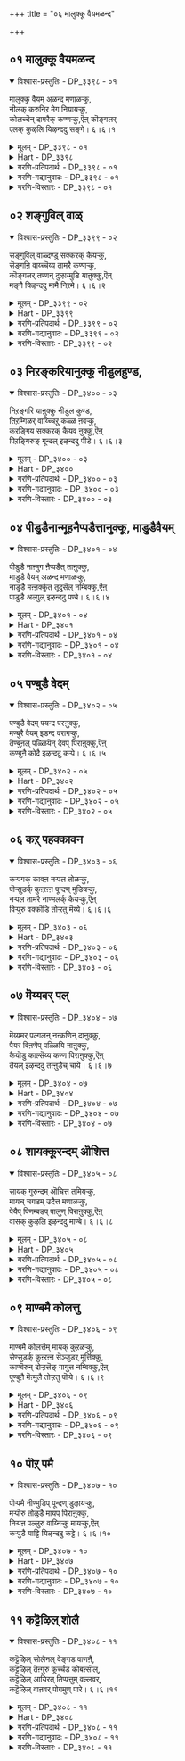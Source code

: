 +++
title = "०६ मालुक्कू वैयमळन्द"

+++


## ०१ मालुक्कू वैयमळन्द

<details open><summary>विश्वास-प्रस्तुतिः - DP_३३९८ - ०१</summary>

मालुक्कु वैयम् अळन्द मणाळऱ्कु,  
नीलक् करुनिऱ मेग नियायऱ्कु,  
कोलच्चॆन् दामरैक् कण्णऱ्कु,ऎऩ् कॊङ्गलर्  
एलक् कुऴलि यिऴन्ददु सङ्गे। ६।६।१
</details>

<details><summary>मूलम् - DP_३३९८ - ०१</summary>

मालुक्कु वैयम् अळन्द मणाळऱ्कु,  
नीलक् करुनिऱ मेग नियायऱ्कु,  
कोलच्चॆन् दामरैक् कण्णऱ्कु,ऎऩ् कॊङ्गलर्  
एलक् कुऴलि यिऴन्ददु सङ्गे। ६।६।१
</details>

<details><summary>Hart - DP_३३९८</summary>

Her mother says,  
“The god measured the world at Mahābali’s sacrifice:  
My daughter with hair adorned with lovely flowers  
that drip honey has grown thin and her conch bangles  
are loose and fall from her arms  
because she loves the beautiful god, the lotus-eyed Kaṇṇan,  
the dark cloud-colored Maal:”
</details>

<details><summary>गरणि-प्रतिपदार्थः - DP_३३९८ - ०१</summary>

मालुक्कू = व्यामोहकारिगॆ, वैयम् अळन्द = भूमण्डलवन्नु आक्रमिसिकॊण्ड \(अळॆदुकॊण्ड\), मणाळऱ् कु = चित्ताकर्षरिगॆ, नीलम् करुनिऱम् = नीलि मत्तु कप्पु मिश्रवर्णद, मेकम् नियायऱ् कु = मेगवन्नु होलुववरिगॆ, कोलम् = सुन्दरवाद, शॆम् तामरैक्कण्णऱ् कु= कॆन्दावरॆयन्तॆ कण्णुळ्ळवरिगॆ, ऎन् कॊङ्गु= नन्न जेनुसुरिसुव, अलर् = हूविन, एलम् = परिमळद, कुऴलि = तलॆगूदलुळ्ळवळु, इऴन्ददु = कृशगॊण्डद्दु, शङ्गे = कैबळॆगळे.
</details>

<details><summary>गरणि-गद्यानुवादः - DP_३३९८ - ०१</summary>

कैबळॆगळे, जेनुसुरिसुव हूविन परिमळद तलॆगूदलिनवळाद नन्न\(मगळु\)वळु व्यामोहकारियाद प्रभुविगॆ, भूमण्डलवन्नु अळॆदुकॊण्ड चित्ताकर्षकनिगॆ \(मनोहारिगॆ\), नीलि मत्तु कप्पु मिश्रवर्णद मेघवन्नु होलुववनिगॆ, कॆन्दावरॆयन्तॆ कण्णुळ्ळवनिगॆ कृशगॊण्डद्दु. 
</details>

<details><summary>गरणि-विस्तारः - DP_३३९८ - ०१</summary>

इल्लि ’नायकि’य तायि तन्न मगळु बडवादद्दक्कॆ कारणवन्नु बलुरसवत्तागि हेळुत्ताळॆ. 

“मालुक्कू” – सृष्टिय ऎल्ला वस्तुगळल्लू व्यामोहवन्नुण्टुमाडि, तन्न कडॆगॆ अवुगळन्नु आकर्शिसुववनु - सर्वेश्वर.

“वैयमळन्द मणाळऱ् कु” – इदु भगवन्तन वामन-त्रिविक्रमावतारगळन्नु सूचिसुत्तदॆ. 

“मणाळऱ्” – ऎन्दरॆ, ’मनोहारि’यागि बलिचक्रवर्तिय यागशालॆयन्नु प्रवेशिसिद कुळ्ळ ब्रह्मचारि वेषद \(वामन वटुवागि बन्द\) भगवन्त यागशालॆयन्नु प्रवेशिसिद कूडले. अवन रूपक्कॆ, अवनापूर्व तेजस्सिगॆ बलिचक्रवर्तिमारुहोद. अवनन्नु प्रश्निसि, अवन मातुगळिगॆ मरुळाद एनु बेकॆन्दु केळिद. ’मूरु हॆज्जॆय नॆल’ ऎन्द वामनवटु. अदन्नु केळि बलि अच्चरिगॊण्ड. ’अष्टु अल्पस्थळसाके?’ ऎन्दु केळिद बलि. आदरॆ, आगले वामननु त्रिविक्रमनागि बॆळॆदु, ब्रह्माण्डवन्नॆल्ला आक्रमिसि, तन्न ऒन्दे हॆज्जॆयन्नु विस्तरिसि इडिय भूमण्डलवन्नु अळॆद सङ्गतियन्नु ’वैयम् अळन्द’ ऎम्बुदु सूचिसुत्तदॆ. 

“नीलम् करु निऱम् मेकम् नियायऱ् कु” – नीलि, कप्पु कूडिदबण्णद मोड – मळॆमोड – कार्मुगिलु. कार्मुगिलन्नु होलतक्कवनु मुगिल् वण्णनाद भगवन्त. 

“ऎन् कॊङ्गलरेलक्कूऴलि” – अरळिद हूविनन्तॆ आकर्षकळू, परिमळ सूसुव तलॆगूदलिनवळू आद नन्न मगळु.

’नायकि’य तायि हेळुत्ताळॆ- कैबळॆगळे, ई नन्न अपरूप सुन्दरियाद मगळु व्यामोहकारियाद, सर्वव्यापकनाद, मुगिलवण्णनाद, कॆन्दावरॆय कण्णिन सर्वेश्वरनिगॆ मनसोतु बडवादळु कण्डिरा\!
</details>

## ०२ शङ्गुविल् वाळ्

<details open><summary>विश्वास-प्रस्तुतिः - DP_३३९९ - ०२</summary>

सङ्गुविल् वाळ्दण्डु सक्करक् कैयऱ्कु,  
सॆङ्गऩि वाय्च्चॆय्य तामरै कण्णऱ्कु,  
कॊङ्गलर् तण्णन् दुऴाय्मुडि याऩुक्कु,ऎऩ्  
मङ्गै यिऴन्ददु मामै निऱमे। ६।६।२
</details>

<details><summary>मूलम् - DP_३३९९ - ०२</summary>

सङ्गुविल् वाळ्दण्डु सक्करक् कैयऱ्कु,  
सॆङ्गऩि वाय्च्चॆय्य तामरै कण्णऱ्कु,  
कॊङ्गलर् तण्णन् दुऴाय्मुडि याऩुक्कु,ऎऩ्  
मङ्गै यिऴन्ददु मामै निऱमे। ६।६।२
</details>

<details><summary>Hart - DP_३३९९</summary>

Her mother says,  
“The god who carries in his hands  
a conch, bow, sword, club and a discus  
has a mouth that is as sweet as a fruit,  
eyes that are as beautiful as lotuses,  
and a cool thulasi garland blooming with flowers that drip honey:  
My daughter has lost her dark color and become pale  
because she is in love with him:”
</details>

<details><summary>गरणि-प्रतिपदार्थः - DP_३३९९ - ०२</summary>

शङ्ग = शङ्ख, विल् = बिल्लु, वाळ् = खड्ग, तण्डु = गदॆ, चक्करम् = चक्रायुध, इवुगळन्नु, कैयऱ् कु = कैयल्लि हिडिदवनिगॆ, शॆम् कनिवाय् = कॆम्पगॆ तॊण्डे हण्णिनन्तॆ अधरवन्नुळ्ळवनिगॆ, शॆय्यतामरैकण्णऱ् कु = कॆन्दावरॆयं \(विशालवाद\) कण्णुळ्ळवनिगॆ, कॊङ्गु अलर् = परिमळवन्नु हरडुव हू बन्दिरुव, तण् = तम्पाद, अम् = सुन्दरवाद, तुऴाय् = तुलसिय दण्डॆयन्नु, मुडियानुक्कु = तलॆयल्लि \(किरीटदल्लि\) धरिसिरुववनिगॆ, ऎन् मङ्गै= नन्न मगळु इऴन्ददु = कळॆदुकॊण्डद्दु, मामैनिऱमे = रूपवन्नू, मैबण्णवन्नू \(सुन्दरवाद मैबण्णवे\).
</details>

<details><summary>गरणि-गद्यानुवादः - DP_३३९९ - ०२</summary>

शङ्ख, बिल्लु, खड्ग, गदॆ, चक्रायुधगळन्नु कैयल्लि हिडिदवनिगॆ, कॆम्पगॆ तॊण्डॆहण्णिनन्तॆ अधरवन्नुळ्ळवनिगॆ, कॆन्दावरॆयन्तॆ विशालवाद कण्णुळ्ळवनिगॆ, परिमळवन्नु हरडुवहूबिरिद तम्पाद सुन्दरवाद तुलसिय दण्डॆयन्नु किरीटदल्लि धरिसिरुववगॆ, नन्न मगळु कळॆदुकॊण्डद्दु सुन्दरवाद मैबण्णवन्ने. 
</details>

<details><summary>गरणि-विस्तारः - DP_३३९९ - ०२</summary>

“शङ्गु..........................कैयऱ् कु” – इदु भगवन्तनु दिव्यपञ्चायुधगळन्नु धरिसिरुव सर्वरक्षकनॆम्बुदन्नु हेळुत्तदॆ. पाञ्चजन्य शङ्ख, शार्ङ्गबिल्लु, नन्दकीखड्ग, कौमोदकीगदॆ, सुदर्शनचक्र – इवु भगवन्तन दिव्यपञ्चायुधगळु. 

“शॆङ्गनिवाय्, शॆय्यतामरैक्कण्णऱ् कु” – इदु भगवन्तन अपूर्वसौन्दर्यवन्नु सूचिसुत्तदॆ. मुखक्कॆ अन्दवन्नु तरुवुदु कण्णु, मूगु, बायि, भगवन्तनकण्णुगळु कॆन्दावरॆय ऎसळिनन्तॆ माटवागि, आकर्षकवागि, सुन्दरवागिवॆ. अवन तुटिगळु तॊण्डॆय हण्णिनन्तॆ कॆम्पगॆ इवॆ. 

“कॊङ्गलर्.......................मुडियानुक्कू” – भगवन्तन किरीटक्कॆ तॊडिसिरुव परिमळपूर्ण सुन्दरवाद तुलसिय हार, अवन दिव्याभरणगळ सॊबगन्नु सूचिसुत्तवॆ. 

’नायकि’य तायि हेळुत्ताळॆ- ई नन्न मगळु दिव्यपञ्चायुधगळन्नु धरिसिद जगद्रक्षकनिगॆ, तॊण्डॆहण्णिनन्तॆ तुटियन्नू कॆन्दावरॆय ऎसळिनन्तॆ कण्णन्नू उळ्ळ सुन्दरमूर्तिगॆ, किरीटदल्लि परिमळवन्नु सूसुत्ता तम्पाद सॊबगिन तुलसिय हारवन्नु धरिसिदवनिगॆ मनसोतु, तन्न सुन्दरवाद रूपवन्नू, अदर बण्णवन्नू कळॆदुकॊण्डळल्ल\!
</details>

## ०३ निऱङ्करियानुक्कू नीडुलहुण्ड,

<details open><summary>विश्वास-प्रस्तुतिः - DP_३४०० - ०३</summary>

निऱङ्गरि याऩुक्कु नीडुल कुण्ड,  
तिऱम्गिळर् वाय्च्चिऱु कळ्ळ ऩवऱ्कु,  
कऱङ्गिय सक्करक् कैयव ऩुक्कु,ऎऩ्  
पिऱङ्गिरुङ् गून्दल् इऴन्ददु पीडे। ६।६।३
</details>

<details><summary>मूलम् - DP_३४०० - ०३</summary>

निऱङ्गरि याऩुक्कु नीडुल कुण्ड,  
तिऱम्गिळर् वाय्च्चिऱु कळ्ळ ऩवऱ्कु,  
कऱङ्गिय सक्करक् कैयव ऩुक्कु,ऎऩ्  
पिऱङ्गिरुङ् गून्दल् इऴन्ददु पीडे। ६।६।३
</details>

<details><summary>Hart - DP_३४००</summary>

Her mother says,  
“He, the dark lord, the little thief who stole butter,  
swallowed the wide world with his beautiful red mouth:  
My girl with long beautiful hair  
has lost her pride because she loves the dark-colored god  
with a whirling discus in his hand:”
</details>

<details><summary>गरणि-प्रतिपदार्थः - DP_३४०० - ०३</summary>

निऱम् = बण्णदल्लि, करियानुक्कू = कप्पगॆ इरुववनिगॆ, नीडु = विस्तारवाद, उलहु उण्ड = लोकगळन्नु कबळिसिद, तिऱम् = रीतियल्लि किळर् वाय् = शोभिसुव बायुळ्ळ, शिऱुकळ् वर् अवर् क्कू= चिक्कमायकारनाडवनिगॆ, कऱङिय = सुळिसुत्तुत्तिरुव, चक्कर क्कैयवनुक्क चिक्करक्कैयवनुक्कू= चक्रायुधवन्नु कैयल्लि हिडिदवनिगॆ, ऎन्पिऱङ्गु इरुकून्दल् = नन्न शोभिसुव दट्टवाद कूदलु \(कूदलिन मगळु\), इऴन्ददु = कळॆदुकॊण्डद्दु, पीडे = हिरिमॆयन्ने. 
</details>

<details><summary>गरणि-गद्यानुवादः - DP_३४०० - ०३</summary>

बण्णदल्लि कप्पगॆ इरुववनिगॆ, विस्तारवाद लोकगळन्नुण्ड रीतियल्लि शोभिसुव बायुळ्ळवनिगॆ, चिक्कमायकारनिगॆ, गिरगिरनॆ तिरुगुत्तिरुव चक्रायुधवन्नु कैयल्लि धरिसिदवनिगॆ दट्टवागि शोभिसुव तलॆगूदलिनवळाद नन्न मगळु मनसोतु कळॆदुकॊण्डद्दु अवळ हिरिमॆयन्ने. 
</details>

<details><summary>गरणि-विस्तारः - DP_३४०० - ०३</summary>

“निऱम् करियानुक्कू” – भगवन्तनु ऒन्दॊन्दु युगदल्लि ऒन्दॊन्दु बण्णदवनागि कण्डु बरुत्तानॆन्दू, कृतयुगदल्लि अवनदु शुद्धवाद बिळिय बण्णवॆन्दू, त्रेतायुगदल्लि मासलु बिळुपॆन्दू, द्वापरदल्लि हळदियॆन्दू, कलियुगदल्लि शुद्धकप्पुबण्णवॆन्दू वर्णिसलागुत्तदॆ. अदक्कॆ तक्कन्तॆ आळ्वाररु भगवन्तनन्नु ’करिय’नॆन्नुत्तारॆ. 

“नीडुलहुण्ड......................वाय्” – भगवन्तनु प्रळयकालदल्लि समस्तलोकगळन्नू ऒट्टिगॆ कबळिसिद बायवनु. अवनु श्रीकृष्णनागि, नन्दगोकुलदल्लि बॆळॆयुत्तिद्दाग, मण्णुतिन्दनॆम्ब कारणदिन्द तायि यशोदॆ अवनन्नु गद्दरिसि, बायि तॆरॆसि, बाय ऒळगॆ इडिय ब्रह्माण्डवन्ने कण्डु बॆक्कसबॆरगादळष्टॆ\! 

“शिऱुकळ्वर् अवर्” – भगवन्तनु “चिक्ककळ्ळ” ऎनिसिकॊण्डद्दु ऎरडु सन्दर्भगळल्लि. \(१\) कुळ्ळब्रह्मचारियागि बलिचक्रवर्तिय यागशालॆयन्नु प्रवेशिसि, तन्न रूपतेजस्सुगळिन्दलू, सत्यपूर्णवाद चमत्कारद मातुगळिन्दलू, बलियन्नु वञ्चिसिदाग \(२\) श्रीकृष्णनागि अवतरिसि, नन्दगोकुलदल्लि तन्न मनॆयल्लू, गोकुलद ऎल्ल मनॆगळल्लू हालुबॆण्णॆयन्नु, यारू अरियदन्तॆ तिन्दु, तायियशोदॆयिन्द ऒरळिद कट्टिहाकिसिकॊण्डाग. 

’नायकि’य तायि हेळुत्ताळॆ- नन्नमगलु सुलक्षणवति दट्टवागि तलॆगूदलन्नुळ्ळ सुन्दरि. अन्थवळु, करियबण्णद, हॊट्टॆबाकनन्तॆ इडिय ब्रह्माण्डवन्ने कबळिसिदवनिगॆ, चिक्ककळ्ळ \(वञ्चक\)निगॆ, तिरुगुत्तिरुव चक्रायुधधारिगॆ मनसोतु, तन्न हिरिमॆयन्ने कळॆदुकॊण्डळल्ल\! 

’हिरिमॆ’ ऎल्लिगॆ? यारदु ’हिरिमॆ’? भगवन्तनन्नु मोहिसि कळॆगुन्दिद्दे? कप्पनॆय, हॊट्टॆबाकनागि, गुणविल्लद ’कळ्ळ’निगॆ मनसोतद्दु? इल्लवे, तिरुगुत्तिरुव चक्रायुधवन्नु कैयल्लि हिडिदु सदा जगद्रक्षणॆयल्ले निरतनादवनदे? ऎन्थ सॊगसाद निन्दास्तुति\!
</details>

## ०४ पीडुडैनान्मूहनैप्पडैत्तानुक्कू, माडुडैवैयम्

<details open><summary>विश्वास-प्रस्तुतिः - DP_३४०१ - ०४</summary>

पीडुडै नाऩ्मुग ऩैप्पडैत् ताऩुक्कु,  
माडुडै वैयम् अळन्द मणाळऱ्कु,  
नाडुडै मऩ्ऩर्क्कुत् तूदुसॆल् नम्बिक्कु,ऎऩ्  
पाडुडै अल्गुल् इऴन्ददु पण्बे। ६।६।४
</details>

<details><summary>मूलम् - DP_३४०१ - ०४</summary>

पीडुडै नाऩ्मुग ऩैप्पडैत् ताऩुक्कु,  
माडुडै वैयम् अळन्द मणाळऱ्कु,  
नाडुडै मऩ्ऩर्क्कुत् तूदुसॆल् नम्बिक्कु,ऎऩ्  
पाडुडै अल्गुल् इऴन्ददु पण्बे। ६।६।४
</details>

<details><summary>Hart - DP_३४०१</summary>

Her mother says,  
“My daughter has lost the beauty of her wide hips  
because she loves Nambi  
who created the famous Nānmuhan,  
measured the flourishing world  
and went as a messenger to the Kauravas for the Pandavas  
to ask for their lands:
</details>

<details><summary>गरणि-प्रतिपदार्थः - DP_३४०१ - ०४</summary>

पीडु उडै = हिरिमॆयुळ्ळ, नान्मूहनै = नाल्मुखनन्नु, पडैत्तानुक्कू = पडॆदवनिगॆ, माडु उडै= सम्पत्तन्नुळ्ळ, वैयम् = भूमण्डलवन्नु, अळन्द = अळॆदुकॊण्ड, मणाळऱ् कु = मनमोहकनिगॆ, नाडु उडै = देशवन्नुळ्ळ, मन्नर् क्कू = राजरिगॆ, तूदु शॆल् = दौत्यवन्नु नडॆसिद, नम्बिक्कू = परमपुरुषनिगॆ \(पुरुषोत्तमनिगॆ\), ऎन् = नन्न, पाडु उडै = विशालवाद नितम्बगळुळ्ळवळु, इऴन्ददु = \(मनसोतद्दु\) बडवादद्दु, पण्बे = स्वभाववे \(सहज गुणवे\). 
</details>

<details><summary>गरणि-गद्यानुवादः - DP_३४०१ - ०४</summary>

हिरिमॆयुळ्ळ नाल्मुखनन्नु पडॆदवनिगॆ, सम्पत्तन्नुळ्ळ भूमियन्नु अळॆदुकॊण्ड मनमोहकनिगॆ, देशवन्नुळ्ळ राजरिगॆ दौत्यवन्नु नडॆसिद पुरुषोत्तमनिगॆ, नन्न विशालवाद नितम्बगळुळ्ळवळु \(मनसोतद्दु\) बडवादद्दु अवळ सहजगुणवे\! 
</details>

<details><summary>गरणि-विस्तारः - DP_३४०१ - ०४</summary>

“पीडुडै.......................पडैत्तानुक्कु” – भगवन्तन नाभिकमलदल्लि अयोनिजवागि हुट्टिद्दु चतुर्मुखन ऒन्दु हिरिमॆ. भगवन्तननिन्दले पडॆदुकॊण्ड वेदगळ मूलक जगत्तन्नु सृष्टिसिद्दु अवन मत्तॊन्दु हिरिमॆ. 

“माडुडै..........................मणालऱ् कु” – सम्पत्तु तुम्बिद्दु भूमिभगवन्तनु मनमोहकनाद वामन वटुवागि बन्दु, त्रिविक्रमनागि बॆळॆदु, तन्न ऒन्दु हॆज्जॆयन्नु विस्तरिसि, इडिय भूमण्डलवन्नावरिसि, अदन्नु अळॆदुकॊण्डनु. 

“नाडुडै............................नम्बिक्कु” – हिरिमॆयन्नुळ्ळ चतुर्मुखनन्नु पडॆदवनिगॆ, त्रिविक्रमनागि भूमण्डलवन्नु स्वाधीनपडिसिकॊण्ड मनमोहकनिगॆ, राज्यमत्तराद कौरवादिगळ बळिगॆ पाण्डवर कडॆय राजदूतनाद पुरुषोत्तमनिगॆ, विशालवाद नितम्बगळुळ्ळ नन्न मगळु मनसोतु बडवादद्दु अवळ सहजस्वभाववे.
</details>

## ०५ पण्बुडै वेदम्

<details open><summary>विश्वास-प्रस्तुतिः - DP_३४०२ - ०५</summary>

पण्बुडै वेदम् पयन्द परऩुक्कु,  
मण्बुरै वैयम् इडन्द वरागऱ्कु,  
तॆण्बुऩल् पळ्ळियॆन् देवप् पिराऩुक्कु,ऎऩ्  
कण्बुऩै कोदै इऴन्ददु कऱ्पे। ६।६।५
</details>

<details><summary>मूलम् - DP_३४०२ - ०५</summary>

पण्बुडै वेदम् पयन्द परऩुक्कु,  
मण्बुरै वैयम् इडन्द वरागऱ्कु,  
तॆण्बुऩल् पळ्ळियॆन् देवप् पिराऩुक्कु,ऎऩ्  
कण्बुऩै कोदै इऴन्ददु कऱ्पे। ६।६।५
</details>

<details><summary>Hart - DP_३४०२</summary>

“He gave the marvelous Vedas to the world,  
he came as a boar and split open the world that is filled with sand  
and he, the lord of the gods, rests on a bed on the clear ocean:  
My daughter, as precious to me as my eyes, has lost her chastity  
because she loves the highest god of gods
</details>

<details><summary>गरणि-प्रतिपदार्थः - DP_३४०२ - ०५</summary>

पण्बु उडैवेदम् = अत्युत्तम ज्ञानकर्मगळन्नुळ्ळ वेदगळन्नु, पयन्द = उपकरिसिद, परनुक्कू = परमपुरुषनिगॆ, मण् पुरैवैयम् = मण्णिनिन्द मुच्चिरुव भूमियन्नु, इडन्द = हिडिदु ऎत्तिद, वराहऱ् कु = महावराहनिगॆ, तॆण् पुनल् पळ्ळि = तिळियाद नीरिन प्रवाहदल्लि पवडिसिरुव, ऎम् = नम्म, पिरानुक्कू = देवतॆगळ ऒडॆयनिगॆ, ऎन् = नन्न, कण् पुनै = कण्णुगळन्नु आकर्षिसुवन्तॆ अलङ्करिसिरुव, कोदै = तलॆकूदलन्नुळ्ळवळु, इऴन्ददु = बडवादद्दु, कऱ् पे = \(अवळ\) पातिव्रत्यवे श्रेष्ठवाद ज्ञानवे\). 
</details>

<details><summary>गरणि-गद्यानुवादः - DP_३४०२ - ०५</summary>

अत्युत्तम ज्ञानकर्मगळन्नुळ्ळ वेदगळन्नु नीडि उपकरिसिद परमपुरुषनिगॆ, मण्णिनिन्द मुच्चिरुव भूमियन्नु हिडिदु उद्धरिसिद महावराहनिगॆ, तिळियाद नीरिन प्रवाहदल्लिपवडिसिरुव नम्म देवदेवनिगॆ, \(इतरर\) कण्णुगळन्नुआकर्षिसुवन्तॆ अलङ्करिसिरुव तलॆगूदलिन नन्न मगळु बडवादद्दु अवळ पातिव्रत्यवे \(श्रेष्ठज्ञानवे\). 
</details>

<details><summary>गरणि-विस्तारः - DP_३४०२ - ०५</summary>

पण्बुडै................................परनुक्क” – ज्ञानकाण्ड, कर्मकाण्डगळिन्द कूडिद्दु वेद. भगवन्तनु वेदगळन्नु चतुर्मुखनिगॆ ऒदगिसिकॊट्टु, अवन सृष्टिकार्यक्कॆ ऒत्तासॆमाडिदनादरू, अवनु परात्परवस्तुवे. \(इल्लि भगवन्तन ऎरडु गुणगळन्नु ऒत्तिहेळुत्तिदॆ- उपकार मत्तु परत्व\) 

मण्...................................वराहऱ् कु” – भगवन्तन महावराहवातारद विषय. हिरण्याक्षनॆम्ब राक्षसनु भूमियन्नु कद्दु विस्तारवाद कडलल्लि ऎल्लियो बच्चिट्टु अडगिकॊण्डाग, भगवन्तनु महावराहनागि अवतरिसि, नीरिनल्लि मुळुगि, घुडुघुडिसि, अडगिद्द हिरण्याक्षनन्नु कण्डुहिडिदु कॊन्दु, भूमियन्नु तन्न कोरॆहल्लिनिन्द हिडिदु, मेलक्कॆत्ति, अदर स्थानदल्लि निल्लिसिदनु. 

“तण्...........................पिरानुक्कु” – विस्तारवाद पाल्गडलल्लि, शेषशयननागि, पवडिसिरुव देवाधिदेवने भगवन्त. 

’नायकि’य तायि हेळुत्ताळॆ- चतुर्मुखनिगॆ वेदगळन्नु ऒदगिसि, दुष्टहिरण्याक्षनन्नु संहरिसि, भूदेवियन्नुद्धरिसि, निर्लिप्तनागि पाल्गडलल्लि पवडिसिरुव परमपुरुषनिगॆ, आकर्षकवागि तलॆगूदलन्नु अलङ्करिसिकॊण्डिरुव \(गोदादेवियन्थ\) नन्न मगळु, मनसोतु बडवादद्दु अवळ निश्चलवाद पतिभक्तियिन्दले.
</details>

## ०६ कऱ् पहक्कावन

<details open><summary>विश्वास-प्रस्तुतिः - DP_३४०३ - ०६</summary>

कऱ्पगक् कावऩ नऱ्पल तोळऱ्कु,  
पॊऱ्सुडर्क् कुऩ्ऱऩ्ऩ पून्दण् मुडियऱ्कु,  
नऱ्पल तामरै नाण्मलर्क् कैयऱ्कु,ऎऩ्  
विऱ्पुरु वक्कॊडि तोऱ्ऱतु मॆय्ये। ६।६।६
</details>

<details><summary>मूलम् - DP_३४०३ - ०६</summary>

कऱ्पगक् कावऩ नऱ्पल तोळऱ्कु,  
पॊऱ्सुडर्क् कुऩ्ऱऩ्ऩ पून्दण् मुडियऱ्कु,  
नऱ्पल तामरै नाण्मलर्क् कैयऱ्कु,ऎऩ्  
विऱ्पुरु वक्कॊडि तोऱ्ऱतु मॆय्ये। ६।६।६
</details>

<details><summary>Hart - DP_३४०३</summary>

“His many arms are like the branches of the Karpaga garden,  
his hands are lovely as lotuses  
and he wears a beautiful crown that is like a shining hill:  
It is true that my lovely daughter  
who has bow-shaped eyebrows has lost her beauty:
</details>

<details><summary>गरणि-प्रतिपदार्थः - DP_३४०३ - ०६</summary>

कऱ् पहम् का अन् = कल्पवृक्षद उपवनदन्तॆ, नल् पल तोळऱ् कु = उत्तमवू बलिष्ठवू आद हलवु तोळु \(बुज\)गळुळ्ळवनिगॆ, पॊन् शुडर् कुन्ऱु अन्न = चिन्नद प्रकाश\(कान्ति\)वुळ्ळ बॆट्टदन्तॆ, पूतण्= सुन्दरवू हितकरवू आद, मुडियऱ् कु = किरीटवुळ्ळवनिगॆ, नल् = ऒळ्ळॆय, पल = हलवु, तामरैनाळ् मलर् = आगले बिरिद तावरॆ हूविनन्तॆ इरुव कैयऱ् कु = कैगळुळ्ळवनिगॆ, ऎन् = नन्न, विल् पुरुवम् कॊडि = बिल्लिनन्थ हुब्बन्नुळ्ळ, मगळु, तोट्रदु = मनसोतद्दु \(बडवादद्दु\), मॆय्यो = निजवे. 
</details>

<details><summary>गरणि-गद्यानुवादः - DP_३४०३ - ०६</summary>

कल्पवृक्षद उपवनदन्तॆ, उत्तमवाद मत्तु बलिष्ठवाद अनेक तोळुगळन्नुळ्ळवनिगॆ, चिन्नद हॊळपुळ्ळ बॆट्टदन्तॆ सुन्दरवू हितकरवू आद किरीटवुळ्ळवनिगॆ, आगले बिरिद उत्तमवाद हलवु कैगळुळ्ळवनिगॆ, बिल्लिनन्तॆ बागिरुव हुब्बन्नुळ्ळ नन्न मगळु मनसोतद्दु \(मैबडवादद्दु\) सहजवे \(सत्यवे\). 
</details>

<details><summary>गरणि-विस्तारः - DP_३४०३ - ०६</summary>

“कऱ् पह...........................मुडियऱ् कु” – याव देव मरदडियल्लि निन्तु बेडिद्दन्नुअदु कॊडबल्लदो अदु कल्पवृक्ष. अन्थ कल्पवृक्षगळ उपवनदन्तॆ इरुव भगवन्तन हलवारु तोळुगळु सुन्दरवू बलिष्ठवू आगिवॆ. 

“पॊऱ् शुडर्..........................मुडियऱ् कु” – चिन्नद हॊळपुळ्ळ बॆट्टद हागॆ ऎत्तरवाद, नोडलु सुन्दरवू हितकरवू आद किरीटवन्नु धरिसिरुववनु भगवन्त. 

“नऱ् पल............................कैयऱ् कु” – आगले अरळिद ऒळ्ळॆय सॊगसाद तावरॆहूगळन्तॆ सुन्दरवू \(आकर्षकवू\), मृदुवू आद कैगळुळ्ळवनु भगवन्त.

’नायकि’य तायि हेळुत्ताळॆ- साटियिल्लदन्थ कॊडुगैयुळ्ळवनू, बलिष्ठवाद भुजगळुळ्ळवनू, चिन्नद हॊळपिन ऎत्तरवाद, हितकरवाद, सॊबगिन किरीटवुळ्ळवनिगॆ, हॊसदागि अरळिद तावरॆ हूगळन्तॆ मृदुवू सुन्दरवू आदकैगळुळ्ळ परमपुरुषनिगॆ बिल्लिनन्तॆ माटवागि बागिरुव हुब्बुगळ सुन्दरियाद नन्न मगळु मनसोतद्दु निजवे\! \(वास्तववादद्दे\!\). 

ऎल्ला बगॆयल्लू बल, वीर्य, शौर्य, सौन्दर्य लावण्यगळन्नुळ्ळ परमपुरुषन बळिगॆ आकर्षितवागुवुदू, अवनन्नु पडॆदुकॊळ्ळुवुदक्कागि कॊरगि बडवागुवुदू सहजवाद विषयवे.
</details>

## ०७ मॆय्यवर् पल्

<details open><summary>विश्वास-प्रस्तुतिः - DP_३४०४ - ०७</summary>

मॆय्यमर् पल्गलऩ् नऩ्कणिन् दाऩुक्कु,  
पैयर विऩणैप् पळ्ळियि ऩाऩुक्कु,  
कैयॊडु काल्सॆय्य कण्ण पिराऩुक्कु,ऎऩ्  
तैयल् इऴन्ददु तऩ्ऩुडैच् चाये। ६।६।७
</details>

<details><summary>मूलम् - DP_३४०४ - ०७</summary>

मॆय्यमर् पल्गलऩ् नऩ्कणिन् दाऩुक्कु,  
पैयर विऩणैप् पळ्ळियि ऩाऩुक्कु,  
कैयॊडु काल्सॆय्य कण्ण पिराऩुक्कु,ऎऩ्  
तैयल् इऴन्ददु तऩ्ऩुडैच् चाये। ६।६।७
</details>

<details><summary>Hart - DP_३४०४</summary>

“The lord Kannan’s hands and legs are beautiful  
and he is adorned with fine ornaments:  
My daughter has lost her beauty  
because she loves the god Kaṇṇan who rests on a snake bed:
</details>

<details><summary>गरणि-प्रतिपदार्थः - DP_३४०४ - ०७</summary>

मॆय् अमर् = निजवागियू \(देहसौन्दर्यक्कॆ\) हॊन्दिकॊण्डिरुव, पल् = अनेक, कलन् = दिव्याभरणगळन्नु, नन् हु = चॆन्नागि, अणिन्दानुक्कु = तॊट्टिरुववनिगॆ, पै अरविन् = हॆडॆयुळ्ळ सप्रद, अणै = हासुगॆयल्लि, पळ्ळियिनानुक्कू = पवडिसिरुववनिगॆ, कैयॊडुकाल् = कै मत्तु कालुगळु, शॆय्य = कॆम्पगॆ इरुव, कण्णपिरानुक्कू = अत्याकर्षकनाद भगवन्तनिगॆ \(श्रीकृष्णावतारियाद भगवन्तनिगॆ\), ऎन् = नन्न, तैयल् = मगळु, इऴन्ददु = कृशगॊण्डद्दु, तन्नुडै = तन्न, शाये = बण्णवन्ने \(कान्तियन्ने\). 
</details>

<details><summary>गरणि-गद्यानुवादः - DP_३४०४ - ०७</summary>

देहसौन्दर्यक्कॆ वास्तववागि हॊन्दिकॊण्डिरुव अनेक दिव्याभरणगळन्नु चॆन्नागि तॊट्टिरुववनिगॆ, हॆडॆयुळ्ळ सर्पद हासुगॆयल्लि पवडिसिरुववनिगॆ, अङ्गै अङ्गालुगळु कॆम्पगॆइरुव अत्याकर्षक सुन्दरनाद भगवन्तनिगॆ \(श्रीकृष्णावतारियाद भगवन्तनिगॆ\), नन्न मगळु कृशगॊण्डद्दु \(मनसोतद्दु\), तन्न देहकान्तियन्ने. 
</details>

<details><summary>गरणि-विस्तारः - DP_३४०४ - ०७</summary>

“मॆय्यमर्.........................नन् हणिन्दानुक्कु” – भगवन्तनु तलॆगॆ रत्नकिरीटवन्नू, किविगॆ मकरकुण्डलगळन्नू, कण्ठदल्लि ऎन्दिगू बाडद वनमालॆयन्नू, वैजयन्तिमालॆयन्नू ऎदॆयल्लि कौस्तुभरत्नवन्नू, तोळुगळिगॆ तोळ्बळॆगळन्नू, कालुगळिगॆ वीरकालन्दुगॆगळन्नू धरिसि, शोभिसुत्तानॆ. 

“पैयरविनणै..........................नानुक्कू” – भगवन्तनु पवडिसिरुवुदु पाल्गडलल्लि. आदिशेषने अवन हासुगॆ. शेषनु तन्न हॆडॆगळन्नु बिच्चि भगवन्तनिद्दॆगॆ भङ्गबरदन्तॆ हिडिदिरुत्तानॆ. लक्ष्मीदेविस्वामिय सेवॆयल्लि तॊडगिरुत्तारॆ. गरुड, विष्वक्सेन, आञ्जनेयरु, अवन आज्ञापालनॆगागि सिद्धवागि कादिरुत्तारॆ. 

’नायकि’य तायि हेळुत्ताळॆ – दिव्याभरणभूषितनागि, पाल्गडलल्लि सर्पशयननागि, अत्याकर्षक सुन्दरनागिरुव भगवन्तनिगॆ नन्न मगळु मनसोतु, तन्न देहकान्तियन्ने कळॆदुकॊण्डिद्दाळॆ.
</details>

## ०८ शायक्कूरन्दम् ऒशित्त

<details open><summary>विश्वास-प्रस्तुतिः - DP_३४०५ - ०८</summary>

सायक् गुरुन्दम् ऒचित्त तमियऱ्कु,  
मायच् चगडम् उदैत्त मणाळऱ्कु,  
पेयैप् पिणम्बडप् पालुण् पिराऩुक्कु,ऎऩ्  
वासक् कुऴलि इऴन्ददु माण्बे। ६।६।८
</details>

<details><summary>मूलम् - DP_३४०५ - ०८</summary>

सायक् गुरुन्दम् ऒचित्त तमियऱ्कु,  
मायच् चगडम् उदैत्त मणाळऱ्कु,  
पेयैप् पिणम्बडप् पालुण् पिराऩुक्कु,ऎऩ्  
वासक् कुऴलि इऴन्ददु माण्बे। ६।६।८
</details>

<details><summary>Hart - DP_३४०५</summary>

“The matchless god broke the kurundam tree,  
kicked Sakaṭasuran and killed him  
and drank the milk from the breast of the devil Putana and killed her:  
My daughter with fragrant hair has lost her pride  
because she loves him:
</details>

<details><summary>गरणि-प्रतिपदार्थः - DP_३४०५ - ०८</summary>

शाय कुरन्दम् = कीळु मेलागुवन्तॆ, अर्जुनवृक्षवन्नु, ऒशित्त = मुरिदुनाशपडिसिद, तमियऱ् कु = ऒण्टिगनिगॆ, मायम् = वञ्चनॆय, शहडम् = शकटवन्नु, उदैत्त = ऒदॆद, मणळऱ्कु = मनोहरनिगॆ, पेयै = राक्षसियन्नु, पिणम् पड = हॆणवागि बीळुवन्तॆ, पाल् उण्ड = अवळ ऎदॆहालन्नुण्ड, पिरानुक्कू = सर्वेश्वरनिगॆ, ऎन् = नन्न, वाशम् कुऴलि= परिमळ सूसुव तलॆगूदलवळु, इऴन्ददु = क्षीणिसित्तु \(कृशवादद्दु\), माण्बे = ऒळ्ळॆयतनद हिरिमॆये. 
</details>

<details><summary>गरणि-गद्यानुवादः - DP_३४०५ - ०८</summary>

अर्जुन वृक्षगळन्नु बुडमेलागि मुरिदु नाशमाडिदवनिगॆ, वञ्चकनागि बन्द शकटवन्नु ऒदॆद मनोहरनिगॆ, राक्षसियन्नु हॆणवागि बीळुवन्तॆ, \(अवळ\) हालन्नुण्ड सर्वेश्वरनिगॆ, नन्न परिमळ सूसुव तलॆगूदलवळु कृशवादद्दु अवळ ऒळ्ळॆयतनदहिरिमॆये. 
</details>

<details><summary>गरणि-विस्तारः - DP_३४०५ - ०८</summary>

ई पाशुरदल्लि कण्डु बरुव मूरु निदर्शनगळु भगवन्तन श्रीकृष्णावतारद बाललीलॆगळिगॆ सेरिदवु.

“शाय...................................तमियऱ् कु” – मगुवाद कृष्णनु बॆण्णॆयन्नु कद्दु तिन्दनॆन्दु कोपगॊण्ड तायि यशोदॆ अवनन्नु ऒन्दु गण्टु हग्गदिन्द मनॆय मुन्दण ऒरळुकल्लिगॆ कट्टिहाकि, तन्न कॆलसक्कॆन्दु ऒळक्कॆ होदळु. कृष्णनु मॆल्लमॆल्लगॆ अम्बॆगालिट्टुकॊण्डु, आ ऒरळु कल्लन्नू हिन्दॆ ऎळॆदुकॊण्डु, ऎदुरागि पुष्टवागि बॆळॆदु निन्तिद्द अवळि अर्जुन वृक्षगळ बळिगॆ होदनु. अवुगळ नडुवण सन्दिनल्लि तूरिदनु. तन्नॊडनॆ बन्द ऒरळु कल्लन्नू तन्न कडॆगॆ ऎळॆदुकॊळ्ळलु प्रयत्निसिदनु. अष्टरिन्दले, आ ऎरडु अर्जुनवृक्षगळू बुडमेलागि, वाल, मुरिदुबिद्दवु. इडिय नन्दगोकुलवे ई अद्भुतवन्नु कण्डु भ्रान्तरादरु. “यमळार्जुनभञ्जन”द प्रसङ्ग इदु. 

“माय.......................मणाळऱ् कु” – कृष्णनु ऎळॆकूसागि, नन्दगोकुलदल्लॆ बॆळॆयुत्तिरुवाग, कंसनिन्द प्रेरितनागि अल्लि बन्द शकटासुर, ऒण्टियागि मनॆय हजारदल्लि मलगिरुव मगुविन मेलॆ नुग्गि हरिदु अवनन्नु कॊल्लबेकॆम्ब हवणिकॆयिन्द अवनु बण्डिय रूपदल्लि अल्लिगॆ बन्द. मगुवु स्वाभाविकवागि तन्न कैकालुगळन्नु आडिसुत्तिरुव हागॆये, कृष्णनू कालन्नाडिसुत्ता, नुग्गि बन्द बण्डियन्नु ऒदॆदु, मुरिदुपुडिपुडि माडिदनु. “शकटासुरसंहार” आदद्दू हीगॆ. 

“पेयै................................पिरानुक्कु” – कंसनिन्द प्रेरितळागि नन्दगोकुलक्कॆ बन्दळु पूतनि ऎम्ब राक्षसि मगु ऒण्टियागिरुव समयवन्नु कादिद्दु, यशोदॆयन्तॆ वेष धरिसि, मगुवन्नॆत्तिकॊण्डु, अदक्कॆ तन्न विषद ऎदॆहालन्नू ऊडिसिदळु. मगुवादरो अदन्नु चप्परिसुत्ता कुडिदु, अदरॊन्दिगॆ अवळ प्राणवन्नू हीरि कॊन्दु हाकिदनु. “पूतनिय संहार” इदु. 

’नायकि’य तायि हेळुत्ताळॆ- पुष्टवागि बॆळॆदु निन्तिद्द अवळि अर्जुनवृक्षगळन्नु बुडमेलु माडि मुरिदु हाकिदवनिगॆ, वञ्चनॆयिन्द कॊल्ललु बन्द शकटनन्नु कालिनिन्द ऒदॆदु कॊन्दवनिगॆ, राक्षसिय विषद हालन्नुण्डु अदरॊडनॆ अवळ प्राणवन्ने हीरिदवनिगॆ, परिमळपूरित तलॆगूदलिनवळाद नन्न मगळु मनसोतद्दु अवळ ऒळ्ळॆयतनद हिरिमॆये.
</details>

## ०९ माण्बमै कोलत्तु

<details open><summary>विश्वास-प्रस्तुतिः - DP_३४०६ - ०९</summary>

माण्बमै कोलत्तॆम् मायक् कुऱळऱ्कु,  
सेण्सुडर्क् कुऩ्ऱऩ्ऩ सॆञ्जुडर् मूर्त्तिक्कु,  
काण्बॆरुन् दोऱ्ऱत्तॆङ् गागुत्त नम्बिक्कु,ऎऩ्  
पूण्बुऩै मॆऩ्मुलै तोऱ्ऱतु पॊऱ्पे। ६।६।९
</details>

<details><summary>मूलम् - DP_३४०६ - ०९</summary>

माण्बमै कोलत्तॆम् मायक् कुऱळऱ्कु,  
सेण्सुडर्क् कुऩ्ऱऩ्ऩ सॆञ्जुडर् मूर्त्तिक्कु,  
काण्बॆरुन् दोऱ्ऱत्तॆङ् गागुत्त नम्बिक्कु,ऎऩ्  
पूण्बुऩै मॆऩ्मुलै तोऱ्ऱतु पॊऱ्पे। ६।६।९
</details>

<details><summary>Hart - DP_३४०६</summary>

“He who shines like a lustrous hill  
and is the handsome Nambi of the Kahusta dynasty  
took the form of a lovely magic dwarf and cheated king Mahābali:  
My daughter’s soft breasts  
adorned with lovely ornaments have lost their beauty  
because she loves him:
</details>

<details><summary>गरणि-प्रतिपदार्थः - DP_३४०६ - ०९</summary>

माण्बु = सौन्दर्यवु, अमै = तुम्बिरुव, कोलत्तु = रूपवुळ्ळ, ऎम् = नम्म, मायम्= अत्याश्चर्यकर, कुऱळऱ् कु = वामन मूर्तिगॆ, शेण् शुडर् = उन्नतवाद तेजस्सिन, कुन्ऱम् अन्न = बॆट्टद हागॆ इरुव, शॆम् शुडर् मूर् त्तिक्कू = सुन्दरवाद तेजोमूर्तिगॆ, काण् पॆरुशोट्रत्तु = ऎल्ला लोकगळू काणुव हागॆ तोरुव, ऎम् = नम्म, काकुत्तनम्बिक्कू = काकुत् स्थ परमपुरुषनिगॆ, ऎन् = नन्न, पूण् पुनै = आभरणगळिन्द अलङ्कृतळाद, मॆल्मलै = मृदुवाद मॊलॆगळ \(ऎळॆय हरॆयद\)वळु, तोट्रदु = मनसोतद्दु, पॊऱ् पे = अवळ अन्दवन्ने. 
</details>

<details><summary>गरणि-गद्यानुवादः - DP_३४०६ - ०९</summary>

सौन्दर्यवे तुम्बिद रूपवन्नागि उळ्ळ नम्म अत्याश्चर्यकर वामनमूर्तिगॆ, उन्नतवाद तेजस्सिन बॆट्टद हागिरुव सुन्दरवाद \(आकर्षकवाड\) तेजोमूर्तिगॆ, ऎल्ला लोकगळु काणुव हागॆकङ्गॊळिसुव नम्म काकुत् स्थ परमपुरुषनिगॆ \(पुरुषोत्तमनिगॆ\), नन्न आभरणगळिन्द अलङ्कृतळाद ऎळॆय हरॆयदवळु मनसोतद्दु अवळ अन्दवन्ने. 
</details>

<details><summary>गरणि-विस्तारः - DP_३४०६ - ०९</summary>

सौन्दर्यवे तुम्बिद रूपवन्नागि उळ्ळ नम्म अत्याश्चर्यकर वामनमूर्तिगॆ, उन्नतवाद तेजस्सिन बॆट्टद हागिरुव सुन्दरवाद \(आकर्षकवाद\) तेजोमूर्तिगॆ, ऎल्ला लोकगळू काणुव हागॆ कङ्गॊळिसुव नम्म काकुत् स्थ परमपुरुषनिगॆ \(पुरुषोत्तमनिगॆ\), नन्न आभरणगळिन्द अलङ्कृतळाद ऎळॆय हरॆयदवळु मनसोतद्दु अवळ अन्दवन्ने. 

इल्लि भगवन्तन मूरु अवतारगळन्नु स्मरिसिकॊळ्ळलागुत्तिदॆ. मॊदल ऎरडु वामन-त्रिविक्रमावतारगळु- ऒन्दर हिन्दॆये मत्तॊन्दु ऒन्दु आ ऎरडरिन्दलू तन्न अभीष्टवन्नु नॆरवेरिसिकॊळ्ळुवुदु. मूरनॆयदु श्रीरामावतार. सामान्य मानवनागि अवतरिसि, सत्यधर्मगळ परिपालनॆय नॆपदिन्द, धर्मविरोधिगळू दुष्टरू आद राक्षसरवंशवन्ने नाशमाडिद अतुळपराक्रमि काकुत्स्थ राम. अवनु लोकाभिरामने सरि. 

’नायकि’य तायि हेळुत्ताळॆ- सौन्दर्यवे रूपवॆत्ति बन्दन्तॆ बन्दु, तन्न साटियिल्लद तेजस्सिनिन्द ऎल्लरन्नू बॆरगुगॊळिसि, मूरुलोकगळन्नू आवरिसिनिन्त तेजोमूर्तिगॆ, ऎल्ला लोकदवरू आनन्दिसुवन्तॆ माडिद पुरुषोत्तमनिगॆ, ऎळॆय हरॆयद नन्न मगळु मनसोतु कळॆदुकॊण्डद्दु अवळ सर्वाङ्गसौन्दर्यवन्नु.
</details>

## १० पॊऱ् पमै

<details open><summary>विश्वास-प्रस्तुतिः - DP_३४०७ - १०</summary>

पॊऱ्पमै नीण्मुडिप् पून्दण् डुऴायऱ्कु,  
मऱ्पॊरु तोळुडै मायप् पिराऩुक्कु,  
निऱ्पऩ पल्लुरु वाय्निऱ्कु मायऱ्कु,ऎऩ्  
कऱ्पुडै याट्टि यिऴन्ददु कट्टे। ६।६।१०
</details>

<details><summary>मूलम् - DP_३४०७ - १०</summary>

पॊऱ्पमै नीण्मुडिप् पून्दण् डुऴायऱ्कु,  
मऱ्पॊरु तोळुडै मायप् पिराऩुक्कु,  
निऱ्पऩ पल्लुरु वाय्निऱ्कु मायऱ्कु,ऎऩ्  
कऱ्पुडै याट्टि यिऴन्ददु कट्टे। ६।६।१०
</details>

<details><summary>Hart - DP_३४०७</summary>

“Māyan, the magical lord whose hair is adorned  
with a cool thulasi garland and who has heroic arms has taken many forms:  
My daughter has lost her chastity to him  
because she loves him: :”
</details>

<details><summary>गरणि-प्रतिपदार्थः - DP_३४०७ - १०</summary>

पॊऱ् पु अमै = सॊबगिनिन्द तुम्बिद, नीळ् मुडि = उन्नतवाद किरीटवन्नू, पू = सुन्दरवाद, तण् = तम्पाद, तुऴायऱ् कु = तुलसिय हारवन्नू धरिसिरुववनिगॆ, मल् पॊरु \(मल्\+पॊरु = मऱ् पॊरु\) = मल्लरॊडनॆ \(जट्टिगळॊडनॆ\) होराडुवन्थ, तोळुडै = तोळुगळन्नुळ्ळ, मायम् पिरानुक्कु = अत्याश्चर्यकरनाद पुरुषोत्तमनिगॆ, निऱ् पन पल् उरु आय् = निन्तिरुव, मत्तु चलिसुव, हलवारु वस्तुगळागि, निऱ् कूम् = इरुव, मायऱ् कु = \(अवुगळिन्द बेरॆयागियू इरुव\) आश्चर्यकार्‍इगॆ, ऎन् = नन्न, कऱ् पु उडैयाट्टि, = परिशुद्धवाद ज्ञानवन्तळाद मगळु, इऴन्दनु= सोतद्दु, कट्टे = तन्न सर्वस्ववन्नू. 
</details>

<details><summary>गरणि-गद्यानुवादः - DP_३४०७ - १०</summary>

सॊबगिनिन्द तुम्बिद उन्नतवाद किरीटवन्नू, अन्दवाद मत्तु तम्पाद तुलसिय हारवन्नू धरिसिदवनिगॆ, जट्टिगळॊडनॆ होराडुवन्थ तोळुगळुळ्ळ अत्याश्चर्यकारकनाद पुरुषोत्तमनिगॆ, निन्तिरुव मत्तु चलिसुव हलवारु वस्तुगळागियू अवुगळिन्द बेरॆयागियू इरुव आश्चर्यकारिगॆ, परिशुद्धवाद ज्ञानवन्तळाद नन्न मगळु सोतद्दु तन्न सर्वस्ववन्नू. 
</details>

<details><summary>गरणि-विस्तारः - DP_३४०७ - १०</summary>

पाशुरद मॊदल पाददल्लि भगवन्तन मनमोहकवाद अर्चास्वरूपवन्नू, ऎरडनॆय पाददल्लि श्रीकृष्णावतारद अप्रतिम पराक्रमवन्नू, मूरनॆय पाददल्लि सृष्टिय ऎल्ला बगॆय वस्तुगळागि तुम्बि शोभिसुत्ता, अवुगळिन्द बेरॆयागि अवुगळ निर्वाहकनागिरुव भगवन्तन दिव्याद्भुत सामर्थ्यवन्नू हेळलागुत्तदॆ. नाल्कनॆय पाददल्लि भक्तनु तन्न उद्धारक्कागि माडबेकाद कर्तव्यवन्नु हेळलागुत्तदॆ. ऎन्दरॆ, तन्न सर्वस्ववन्नू मत्तु तन्नन्नू भगवन्तनिगॆ अर्पिसिकॊण्डु, भगवन्तन अडिदावरॆगळ आश्रयदल्लिरुव कर्तव्य. इदन्नु ’भरार्पण’ ऎन्नुत्तारॆ. इदु प्रपत्तिय बलु मुख्यवाद अंश.

“कऱ् पुडैयाट्टि” – “कऱ् पु” ऎन्दरॆ, ’लज्जॆ’ ’मान’, ’मर्यादॆ’, मुन्ताद स्त्रीसहजवाद सद्गुणगळु. ’पातिव्रत्य’. अल्लदॆ परिशुद्धवाद ज्ञान – ऎन्दरॆ आत्मपरमात्म सम्बन्धवाद विज्ञान. आद्दरिन्द मेलण पदवन्नु ’सन्नडतॆयवळु’ ऎन्दू ’भागवत् ज्ञान निष्ठळु’ ऎन्दू हेळबहुदु. 

’नायकि’य तायि हेळुत्ताळॆ- सृष्टिय सकल चराचर वस्तुगळू ताने आगि, अवुगळ निर्वाहकनू आगि, आश्चर्यकर अवतार, अर्चास्वरूपियू आगि, परमसमर्थनागिरुव पुरुषोत्तमनिगॆ ज्ञानियाद नन्न मगळु तन्न सर्वस्ववन्नू अर्पिसिकॊण्डद्दु सहजवादद्दे.
</details>

## ११ कट्टॆऴिल् शोलै

<details open><summary>विश्वास-प्रस्तुतिः - DP_३४०८ - ११</summary>

कट्टॆऴिल् सोलैनल् वेङ्गड वाणऩै,  
कट्टॆऴिल् तॆऩ्गुरु कूर्च्चड कोबऩ्सॊल्,  
कट्टॆऴिल् आयिरत् तिप्पत्तुम् वल्लवर्,  
कट्टॆऴिल् वाऩवर् पोगमुण् पारे। ६।६।११
</details>

<details><summary>मूलम् - DP_३४०८ - ११</summary>

कट्टॆऴिल् सोलैनल् वेङ्गड वाणऩै,  
कट्टॆऴिल् तॆऩ्गुरु कूर्च्चड कोबऩ्सॊल्,  
कट्टॆऴिल् आयिरत् तिप्पत्तुम् वल्लवर्,  
कट्टॆऴिल् वाऩवर् पोगमुण् पारे। ६।६।११
</details>

<details><summary>Hart - DP_३४०८</summary>

Saḍagopan of southern Thirukuruhur  
composed a thousand beautiful pāsurams  
on the god of Venkaṭam hill surrounded by thick beautiful groves:  
If devotees learn and recite these ten pāsurams well  
they will go to heaven and enjoy being with gods:
</details>

<details><summary>गरणि-प्रतिपदार्थः - DP_३४०८ - ११</summary>

कट्टॆऴिल् = उन्नतवागि कङ्गॊळिसुव, शोलै = तोपुगळिन्द कूडिद, नल् = श्रेष्ठवाद, वेङ्गडवाणनै = तिरुवॆङ्कटाद्रिय मेलॆ नॆलसिरुववनन्नु \(भगवन्तनन्नु\) कुरितु, कट्टॆऴल् = सॊबगन्नु सूसुव, तॆन् कुरुगूर् = दक्षिणद तिरुक्कूरुहूरिन, शडहोपन् = शठगोपन \(नम्माळ्वारर\), शॊल् = मातुगळाद, कट्टॆविल् = गूढार्थवन्नुळ्ळ, आयिरत्तु = ऒन्दु साविरदल्लि, इ-पत्तुम् = ई हत्तुपाशुरगळन्नु, वल्लवर् = बल्लवरु, कट्टॆऴल् = परमविलक्षणराद, वानवर् = मेलण लोकदवर \(नित्यसूरिगळ\), पोहम् = भोगवन्नु, उण्बारे = अनुभविसुववरागुत्तारॆ. 
</details>

<details><summary>गरणि-गद्यानुवादः - DP_३४०८ - ११</summary>

उन्नतवागि कङ्गॊळिसुव तोपुगळिन्द कूडिद, श्रेष्ठवाद तिरुवॆङ्कटगिरिय मेलॆ नॆलसिरुव भगवन्तनन्नु कुरितु, सॊबगु सूसुव दक्षिणद तिरुक्कुरुहूरिन शठगोपन \(नम्मळ्वारर\) मातुगळाद गूढार्थवन्नुळ्ळ ऒन्दु साविरदल्लि, ई हत्तन्नु बल्लवरु परमविलक्षणराद मेलणलोकदवर \(नित्यसूरिगळ\) भोगवन्नु अनुभविसुववरागुत्तारॆ. 
</details>

<details><summary>गरणि-विस्तारः - DP_३४०८ - ११</summary>

ई तिरुवाय् मॊऴियल्लि मॊदलिन्द कडॆय तनक हेळिरुवुदु भगवन्त पूर्णानुग्रहवन्नु पडॆदुकॊळ्ळबेकॆन्नुववरु इहजीवनक्कॆ सम्बन्धिसिद ऒन्दॊन्दन्नू तप्पदॆ, कडॆगॆ ऎल्लवन्नू कळॆदुकॊळ्ळबेकु. इदु सामान्य प्रापञ्चिकरिगॆ विचित्रवॆन्दू हास्यास्पदवॆन्दू कण्डरू चिन्तॆयिल्ल. इहजीवनन्नु नडॆसुत्तले, भगवन्तनल्लि तन्न सर्वस्ववन्नू ऒप्पिसिबिडबेकु ऎम्बुदन्नु ऒत्तिऒत्ति हेळलागुत्तदॆ. 

भगवन्तन अडिदावरॆयन्नु दृढवागि आश्रयिसि, तन्नदॆम्ब तनुमनगळन्नु हागू तन्न सर्वस्ववन्नू अवनिगे अर्पिसि, अवनु तोरिद मार्गदल्लि नडॆयुववरु प्रपत्ति मार्गवन्नु अनुसरिसतक्कवरु. अवरिगॆ ई जीवन कळॆदकूडले परमपदवासवू, भगवत्सान्निध्यवू, अल्लिन नित्यानन्दसुखवू तप्पदॆ लभिसुवुदॆन्दु गूढार्थवन्नु कूडिसि बोधिसुव ई तिरुवाय्मॊऴिय स्वारस्य इदु. 

ई तिरुवाय् मॊऴियल्लि इन्नॊन्दु विशेषवन्नु काणबहुदु. “वेङ्गडवाणन्” ऎन्दरॆ, तिरुमलॆय मेलॆ नॆलसिरुव अर्चावतारि भगवन्त. ई पद, कडॆय पाशुरदल्लि हॊरतुतिरुवाय् मॊऴिय मिक्क याव पाशुरदल्लियू कण्डु बरुवुदिल्ल. भगवन्तनु भूलोकद निवासिगळ उद्धारक्कागिये तिरुमलॆ मुन्ताद नानादिव्यक्षेत्रगळल्लि अर्चावतारियागि नॆलसिद्दानॆन्दू, जनरु तप्पदॆ, स्वामियन्नु सन्दर्शिसि, अवनन्नाश्रयिसि, उज्जीवनगॊळ्ळबेकॆन्दुबोधिसुवुदे इल्लिन इन्नॊन्दु गूढार्थ.
</details>
